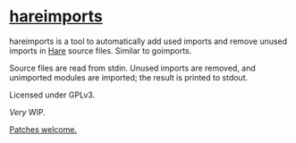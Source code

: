 # [hareimports](https://sr.ht/~smlavine/hareimports)

hareimports is a tool to automatically add used imports and remove
unused imports in [Hare](https://harelang.org) source files. Similar to
goimports.

Source files are read from stdin. Unused imports are removed, and
unimported modules are imported; the result is printed to stdout.

Licensed under GPLv3.

*Very* WIP.

[Patches welcome.](https://lists.sr.ht/~smlavine/hareimports-dev)
